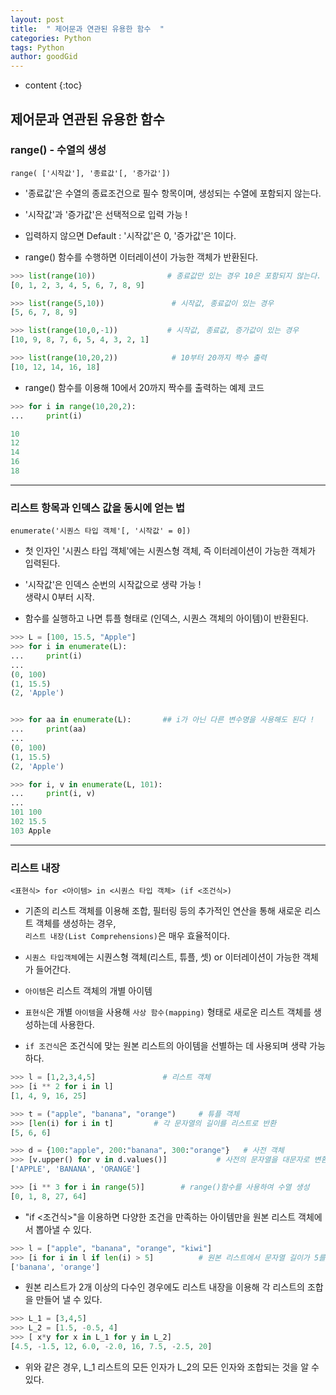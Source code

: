 ```yaml
---
layout: post
title:  " 제어문과 연관된 유용한 함수  "
categories: Python
tags: Python
author: goodGid
---
```

* content
{:toc}


## 제어문과 연관된 유용한 함수

### range() - 수열의 생성

```
range( ['시작값'], '종료값'[, '증가값'])
```

* '종료값'은 수열의 종료조건으로 필수 항목이며, 생성되는 수열에 포함되지 않는다.

* '시작값'과 '증가값'은 선택적으로 입력 가능 !

* 입력하지 않으면 Default : '시작값'은 0, '증가값'은 1이다.

* range() 함수를 수행하면 이터레이션이 가능한 객체가 반환된다.


``` python
>>> list(range(10))                # 종료값만 있는 경우 10은 포함되지 않는다.
[0, 1, 2, 3, 4, 5, 6, 7, 8, 9]

>>> list(range(5,10))               # 시작값, 종료값이 있는 경우
[5, 6, 7, 8, 9]

>>> list(range(10,0,-1))           # 시작값, 종료값, 증가값이 있는 경우
[10, 9, 8, 7, 6, 5, 4, 3, 2, 1]

>>> list(range(10,20,2))            # 10부터 20까지 짝수 출력
[10, 12, 14, 16, 18]

```

* range() 함수를 이용해 10에서 20까지 짝수를 출력하는 예제 코드

``` python
>>> for i in range(10,20,2):
...     print(i)

10
12
14
16
18
```

---

### 리스트 항목과 인덱스 값을 동시에 얻는 법

```
enumerate('시퀀스 타입 객체'[, '시작값' = 0])
```

* 첫 인자인 '시퀀스 타입 객체'에는 시퀀스형 객체, 즉 이터레이션이 가능한 객체가 입력된다.

* '시작값'은 인덱스 순번의 시작값으로 생략 가능 ! <br> 생략시 0부터 시작.

* 함수를 실행하고 나면 튜플 형태로 (인덱스, 시퀀스 객체의 아이템)이 반환된다.

``` python
>>> L = [100, 15.5, "Apple"]
>>> for i in enumerate(L):
...     print(i)
... 
(0, 100)
(1, 15.5)
(2, 'Apple')


>>> for aa in enumerate(L):       ## i가 아닌 다른 변수명을 사용해도 된다 !
...     print(aa)
... 
(0, 100)
(1, 15.5)
(2, 'Apple')

>>> for i, v in enumerate(L, 101):
...     print(i, v)
... 
101 100
102 15.5
103 Apple

```


---

### 리스트 내장

```
<표현식> for <아이템> in <시퀀스 타입 객체> (if <조건식>)
```
* 기존의 리스트 객체를 이용해 조합, 필터링 등의 추가적인 연산을 통해 새로운 리스트 객체를 생성하는 경우, <br> `리스트 내장(List Comprehensions)`은 매우 효율적이다.

* `시퀀스 타입객체`에는 시퀀스형 객체(리스트, 튜플, 셋) or 이터레이션이 가능한 객체가 들어간다.

* `아이템`은 리스트 객체의 개별 아이템

* `표현식`은 개별 `아이템`을 사용해 `사상 함수(mapping)` 형태로 새로운 리스트 객체를 생성하는데 사용한다.

* `if 조건식`은 조건식에 맞는 원본 리스트의 아이템을 선별하는 데 사용되며 생략 가능하다.




``` python
>>> l = [1,2,3,4,5]               # 리스트 객체
>>> [i ** 2 for i in l]
[1, 4, 9, 16, 25]

>>> t = ("apple", "banana", "orange")     # 튜플 객체
>>> [len(i) for i in t]         # 각 문자열의 길이를 리스트로 반환
[5, 6, 6]

>>> d = {100:"apple", 200:"banana", 300:"orange"}   # 사전 객체
>>> [v.upper() for v in d.values()]           # 사전의 문자열을 대문자로 변환
['APPLE', 'BANANA', 'ORANGE']

>>> [i ** 3 for i in range(5)]        # range()함수를 사용하여 수열 생성
[0, 1, 8, 27, 64]
```


* "if <조건식>"을 이용하면 다양한 조건을 만족하는 아이템만을 원본 리스트 객체에서 뽑아낼 수 있다.

``` python
>>> l = ["apple", "banana", "orange", "kiwi"]
>>> [i for i in l if len(i) > 5]          # 원본 리스트에서 문자열 길이가 5를 초과하는 아이템만 출력
['banana', 'orange']
```

* 원본 리스트가 2개 이상의 다수인 경우에도 리스트 내장을 이용해 각 리스트의 조합을 만들어 낼 수 있다.

``` python
>>> L_1 = [3,4,5]
>>> L_2 = [1.5, -0.5, 4]
>>> [ x*y for x in L_1 for y in L_2]
[4.5, -1.5, 12, 6.0, -2.0, 16, 7.5, -2.5, 20]
```

* 위와 같은 경우, L_1 리스트의 모든 인자가 L_2의 모든 인자와 조합되는 것을 알 수 있다.


